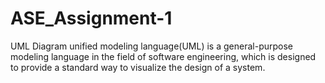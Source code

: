 # ASE_Assignment-1
UML Diagram
unified modeling language(UML) is a general-purpose modeling language in the field of software engineering, which is designed to provide a standard way to visualize the design of a system.
